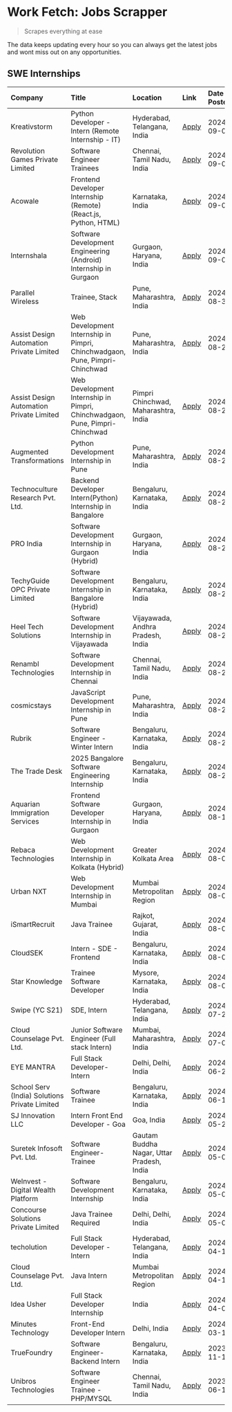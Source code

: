 # Work Fetch: Jobs Scrapper
> Scrapes everything at ease

The data keeps updating every hour so you can always get the latest jobs and wont miss out on any opportunities.

## SWE Internships
<!--START_SECTION:workfetch-->
| Company                                       | Title                                                                       | Location                                  | Link                                                                                                                                                                                                                                                                                                                   | Date Posted   |
|:----------------------------------------------|:----------------------------------------------------------------------------|:------------------------------------------|:-----------------------------------------------------------------------------------------------------------------------------------------------------------------------------------------------------------------------------------------------------------------------------------------------------------------------|:--------------|
| Kreativstorm                                  | Python Developer - Intern (Remote Internship - IT)                          | Hyderabad, Telangana, India               | [Apply](https://in.linkedin.com/jobs/view/python-developer-intern-remote-internship-it-at-kreativstorm-4018537919?position=36&pageNum=0&refId=5Q4EcFrUEr3xGNxXfmSgAA%3D%3D&trackingId=kc6WgKN9dzCKg5axaa%2F6og%3D%3D&trk=public_jobs_jserp-result_search-card)                                                         | 2024-09-05    |
| Revolution Games Private Limited              | Software Engineer Trainees                                                  | Chennai, Tamil Nadu, India                | [Apply](https://in.linkedin.com/jobs/view/software-engineer-trainees-at-revolution-games-private-limited-4015912927?position=21&pageNum=0&refId=5Q4EcFrUEr3xGNxXfmSgAA%3D%3D&trackingId=GcIBk8zjdkKzs4Hev4wM5w%3D%3D&trk=public_jobs_jserp-result_search-card)                                                         | 2024-09-02    |
| Acowale                                       | Frontend Developer Internship (Remote) (React.js, Python, HTML)             | Karnataka, India                          | [Apply](https://in.linkedin.com/jobs/view/frontend-developer-internship-remote-react-js-python-html-at-acowale-4014663920?position=2&pageNum=0&refId=5Q4EcFrUEr3xGNxXfmSgAA%3D%3D&trackingId=KPIKgm3tq1WUixlhQgF8aA%3D%3D&trk=public_jobs_jserp-result_search-card)                                                    | 2024-09-01    |
| Internshala                                   | Software Development Engineering (Android) Internship in Gurgaon            | Gurgaon, Haryana, India                   | [Apply](https://in.linkedin.com/jobs/view/software-development-engineering-android-internship-in-gurgaon-at-internshala-4015471580?position=6&pageNum=0&refId=5Q4EcFrUEr3xGNxXfmSgAA%3D%3D&trackingId=WKob3KRGbeXEtL1W1%2FdA9Q%3D%3D&trk=public_jobs_jserp-result_search-card)                                         | 2024-09-01    |
| Parallel Wireless                             | Trainee, Stack                                                              | Pune, Maharashtra, India                  | [Apply](https://in.linkedin.com/jobs/view/trainee-stack-at-parallel-wireless-3905689841?position=50&pageNum=0&refId=5Q4EcFrUEr3xGNxXfmSgAA%3D%3D&trackingId=nInAHpl%2B2j%2F4FqoQuHwxXA%3D%3D&trk=public_jobs_jserp-result_search-card)                                                                                 | 2024-08-31    |
| Assist Design Automation Private Limited      | Web Development Internship in Pimpri, Chinchwadgaon, Pune, Pimpri-Chinchwad | Pune, Maharashtra, India                  | [Apply](https://in.linkedin.com/jobs/view/web-development-internship-in-pimpri-chinchwadgaon-pune-pimpri-chinchwad-at-assist-design-automation-private-limited-4010147193?position=31&pageNum=0&refId=5Q4EcFrUEr3xGNxXfmSgAA%3D%3D&trackingId=skIw5mQpsHGGE5ccT7EGew%3D%3D&trk=public_jobs_jserp-result_search-card)   | 2024-08-28    |
| Assist Design Automation Private Limited      | Web Development Internship in Pimpri, Chinchwadgaon, Pune, Pimpri-Chinchwad | Pimpri Chinchwad, Maharashtra, India      | [Apply](https://in.linkedin.com/jobs/view/web-development-internship-in-pimpri-chinchwadgaon-pune-pimpri-chinchwad-at-assist-design-automation-private-limited-4010142653?position=33&pageNum=0&refId=5Q4EcFrUEr3xGNxXfmSgAA%3D%3D&trackingId=6TuIVcRS%2Bmt58SYngO3D4g%3D%3D&trk=public_jobs_jserp-result_search-card) | 2024-08-28    |
| Augmented Transformations                     | Python Development Internship in Pune                                       | Pune, Maharashtra, India                  | [Apply](https://in.linkedin.com/jobs/view/python-development-internship-in-pune-at-augmented-transformations-4010741884?position=20&pageNum=0&refId=5Q4EcFrUEr3xGNxXfmSgAA%3D%3D&trackingId=17NkK%2FdU%2BSpJA88c5PSFBQ%3D%3D&trk=public_jobs_jserp-result_search-card)                                                 | 2024-08-26    |
| Technoculture Research Pvt. Ltd.              | Backend Developer Intern(Python) Internship in Bangalore                    | Bengaluru, Karnataka, India               | [Apply](https://in.linkedin.com/jobs/view/backend-developer-intern-python-internship-in-bangalore-at-technoculture-research-pvt-ltd-4010744714?position=45&pageNum=0&refId=5Q4EcFrUEr3xGNxXfmSgAA%3D%3D&trackingId=WTtYX10%2BjMHKKbSxa%2Bg6kg%3D%3D&trk=public_jobs_jserp-result_search-card)                          | 2024-08-26    |
| PRO India                                     | Software Development Internship in Gurgaon (Hybrid)                         | Gurgaon, Haryana, India                   | [Apply](https://in.linkedin.com/jobs/view/software-development-internship-in-gurgaon-hybrid-at-pro-india-4009587664?position=39&pageNum=0&refId=5Q4EcFrUEr3xGNxXfmSgAA%3D%3D&trackingId=d1ngghrs0tllMjplQSOHeg%3D%3D&trk=public_jobs_jserp-result_search-card)                                                         | 2024-08-24    |
| TechyGuide OPC Private Limited                | Software Development Internship in Bangalore (Hybrid)                       | Bengaluru, Karnataka, India               | [Apply](https://in.linkedin.com/jobs/view/software-development-internship-in-bangalore-hybrid-at-techyguide-opc-private-limited-4009591646?position=43&pageNum=0&refId=5Q4EcFrUEr3xGNxXfmSgAA%3D%3D&trackingId=EeYrlodq7w5uqDEHbuMwzA%3D%3D&trk=public_jobs_jserp-result_search-card)                                  | 2024-08-24    |
| Heel Tech Solutions                           | Software Development Internship in Vijayawada                               | Vijayawada, Andhra Pradesh, India         | [Apply](https://in.linkedin.com/jobs/view/software-development-internship-in-vijayawada-at-heel-tech-solutions-4007906692?position=25&pageNum=0&refId=5Q4EcFrUEr3xGNxXfmSgAA%3D%3D&trackingId=TcUewJK8MB3kkAaOtm6AGQ%3D%3D&trk=public_jobs_jserp-result_search-card)                                                   | 2024-08-22    |
| Renambl Technologies                          | Software Development Internship in Chennai                                  | Chennai, Tamil Nadu, India                | [Apply](https://in.linkedin.com/jobs/view/software-development-internship-in-chennai-at-renambl-technologies-4007910299?position=29&pageNum=0&refId=5Q4EcFrUEr3xGNxXfmSgAA%3D%3D&trackingId=Jg6OjhU3KvCpAu9%2Bm9HmbA%3D%3D&trk=public_jobs_jserp-result_search-card)                                                   | 2024-08-22    |
| cosmicstays                                   | JavaScript Development Internship in Pune                                   | Pune, Maharashtra, India                  | [Apply](https://in.linkedin.com/jobs/view/javascript-development-internship-in-pune-at-cosmicstays-4007904825?position=44&pageNum=0&refId=5Q4EcFrUEr3xGNxXfmSgAA%3D%3D&trackingId=JoD0WyscSzi1sr1NisB7MA%3D%3D&trk=public_jobs_jserp-result_search-card)                                                               | 2024-08-22    |
| Rubrik                                        | Software Engineer - Winter Intern                                           | Bengaluru, Karnataka, India               | [Apply](https://in.linkedin.com/jobs/view/software-engineer-winter-intern-at-rubrik-4006567784?position=8&pageNum=0&refId=5Q4EcFrUEr3xGNxXfmSgAA%3D%3D&trackingId=sHV5milcd9scN5UFeSSBkQ%3D%3D&trk=public_jobs_jserp-result_search-card)                                                                               | 2024-08-21    |
| The Trade Desk                                | 2025 Bangalore Software Engineering Internship                              | Bengaluru, Karnataka, India               | [Apply](https://in.linkedin.com/jobs/view/2025-bangalore-software-engineering-internship-at-the-trade-desk-3987456531?position=5&pageNum=0&refId=5Q4EcFrUEr3xGNxXfmSgAA%3D%3D&trackingId=adOOtoSOo56eNWWguUx00Q%3D%3D&trk=public_jobs_jserp-result_search-card)                                                        | 2024-08-20    |
| Aquarian Immigration Services                 | Frontend Software Developer Internship in Gurgaon                           | Gurgaon, Haryana, India                   | [Apply](https://in.linkedin.com/jobs/view/frontend-software-developer-internship-in-gurgaon-at-aquarian-immigration-services-4003119832?position=57&pageNum=0&refId=5Q4EcFrUEr3xGNxXfmSgAA%3D%3D&trackingId=EgGkfIYe9A90FK9EMioBxA%3D%3D&trk=public_jobs_jserp-result_search-card)                                     | 2024-08-16    |
| Rebaca Technologies                           | Web Development Internship in Kolkata (Hybrid)                              | Greater Kolkata Area                      | [Apply](https://in.linkedin.com/jobs/view/web-development-internship-in-kolkata-hybrid-at-rebaca-technologies-3997621369?position=34&pageNum=0&refId=5Q4EcFrUEr3xGNxXfmSgAA%3D%3D&trackingId=DcjhyCB%2B1dtWZMocYRATxw%3D%3D&trk=public_jobs_jserp-result_search-card)                                                  | 2024-08-09    |
| Urban NXT                                     | Web Development Internship in Mumbai                                        | Mumbai Metropolitan Region                | [Apply](https://in.linkedin.com/jobs/view/web-development-internship-in-mumbai-at-urban-nxt-3995561641?position=59&pageNum=0&refId=5Q4EcFrUEr3xGNxXfmSgAA%3D%3D&trackingId=vs4PCFCBemINy%2BN07gz%2BQQ%3D%3D&trk=public_jobs_jserp-result_search-card)                                                                  | 2024-08-07    |
| iSmartRecruit                                 | Java Trainee                                                                | Rajkot, Gujarat, India                    | [Apply](https://in.linkedin.com/jobs/view/java-trainee-at-ismartrecruit-3992301825?position=26&pageNum=0&refId=5Q4EcFrUEr3xGNxXfmSgAA%3D%3D&trackingId=NOS13Y7PadhKEthUONZyBg%3D%3D&trk=public_jobs_jserp-result_search-card)                                                                                          | 2024-08-06    |
| CloudSEK                                      | Intern - SDE - Frontend                                                     | Bengaluru, Karnataka, India               | [Apply](https://in.linkedin.com/jobs/view/intern-sde-frontend-at-cloudsek-3991574495?position=18&pageNum=0&refId=5Q4EcFrUEr3xGNxXfmSgAA%3D%3D&trackingId=o%2Bb2hknHqKdPhq56pWI6WQ%3D%3D&trk=public_jobs_jserp-result_search-card)                                                                                      | 2024-08-02    |
| Star Knowledge                                | Trainee Software Developer                                                  | Mysore, Karnataka, India                  | [Apply](https://in.linkedin.com/jobs/view/trainee-software-developer-at-star-knowledge-3991516161?position=51&pageNum=0&refId=5Q4EcFrUEr3xGNxXfmSgAA%3D%3D&trackingId=whi8iHG4XTAtV%2Fra%2BenZlg%3D%3D&trk=public_jobs_jserp-result_search-card)                                                                       | 2024-08-02    |
| Swipe (YC S21)                                | SDE, Intern                                                                 | Hyderabad, Telangana, India               | [Apply](https://in.linkedin.com/jobs/view/sde-intern-at-swipe-yc-s21-3980368092?position=55&pageNum=0&refId=5Q4EcFrUEr3xGNxXfmSgAA%3D%3D&trackingId=t7p9vkYNVpWBqKSqg4KDaQ%3D%3D&trk=public_jobs_jserp-result_search-card)                                                                                             | 2024-07-22    |
| Cloud Counselage Pvt. Ltd.                    | Junior Software Engineer (Full stack Intern)                                | Mumbai, Maharashtra, India                | [Apply](https://in.linkedin.com/jobs/view/junior-software-engineer-full-stack-intern-at-cloud-counselage-pvt-ltd-3967725851?position=13&pageNum=0&refId=5Q4EcFrUEr3xGNxXfmSgAA%3D%3D&trackingId=NvO53MW7s8jOjn8BWGhHlQ%3D%3D&trk=public_jobs_jserp-result_search-card)                                                 | 2024-07-09    |
| EYE MANTRA                                    | Full Stack Developer- Intern                                                | Delhi, Delhi, India                       | [Apply](https://in.linkedin.com/jobs/view/full-stack-developer-intern-at-eye-mantra-3960988037?position=48&pageNum=0&refId=5Q4EcFrUEr3xGNxXfmSgAA%3D%3D&trackingId=%2FPV5%2F0br5UCj0YDgXxNlUQ%3D%3D&trk=public_jobs_jserp-result_search-card)                                                                          | 2024-06-28    |
| School Serv (India) Solutions Private Limited | Software Trainee                                                            | Bengaluru, Karnataka, India               | [Apply](https://in.linkedin.com/jobs/view/software-trainee-at-school-serv-india-solutions-private-limited-3953917603?position=22&pageNum=0&refId=5Q4EcFrUEr3xGNxXfmSgAA%3D%3D&trackingId=pZrvt7XUWv0HtjcaQeK8ZQ%3D%3D&trk=public_jobs_jserp-result_search-card)                                                        | 2024-06-19    |
| SJ Innovation LLC                             | Intern Front End Developer - Goa                                            | Goa, India                                | [Apply](https://in.linkedin.com/jobs/view/intern-front-end-developer-goa-at-sj-innovation-llc-3931678611?position=10&pageNum=0&refId=5Q4EcFrUEr3xGNxXfmSgAA%3D%3D&trackingId=obtxWG4boMvHN0P98LTVcQ%3D%3D&trk=public_jobs_jserp-result_search-card)                                                                    | 2024-05-24    |
| Suretek Infosoft Pvt. Ltd.                    | Software Engineer-Trainee                                                   | Gautam Buddha Nagar, Uttar Pradesh, India | [Apply](https://in.linkedin.com/jobs/view/software-engineer-trainee-at-suretek-infosoft-pvt-ltd-3916999948?position=38&pageNum=0&refId=5Q4EcFrUEr3xGNxXfmSgAA%3D%3D&trackingId=FV%2BdW65SeoGfuCzKEDIUdQ%3D%3D&trk=public_jobs_jserp-result_search-card)                                                                | 2024-05-04    |
| WeInvest - Digital Wealth Platform            | Software Development Internship                                             | Bengaluru, Karnataka, India               | [Apply](https://in.linkedin.com/jobs/view/software-development-internship-at-weinvest-digital-wealth-platform-3912867225?position=3&pageNum=0&refId=5Q4EcFrUEr3xGNxXfmSgAA%3D%3D&trackingId=ScWnIfhrhkPDaPLF1CjNHA%3D%3D&trk=public_jobs_jserp-result_search-card)                                                     | 2024-05-01    |
| Concourse Solutions Private Limited           | Java Trainee Required                                                       | Delhi, Delhi, India                       | [Apply](https://in.linkedin.com/jobs/view/java-trainee-required-at-concourse-solutions-private-limited-3912869388?position=9&pageNum=0&refId=5Q4EcFrUEr3xGNxXfmSgAA%3D%3D&trackingId=ehujJeXamzfQG4LSEwV9jA%3D%3D&trk=public_jobs_jserp-result_search-card)                                                            | 2024-05-01    |
| techolution                                   | Full Stack Developer - Intern                                               | Hyderabad, Telangana, India               | [Apply](https://in.linkedin.com/jobs/view/full-stack-developer-intern-at-techolution-3904814977?position=58&pageNum=0&refId=5Q4EcFrUEr3xGNxXfmSgAA%3D%3D&trackingId=2NWVEOuCz2xltOmjnL0EQQ%3D%3D&trk=public_jobs_jserp-result_search-card)                                                                             | 2024-04-18    |
| Cloud Counselage Pvt. Ltd.                    | Java Intern                                                                 | Mumbai Metropolitan Region                | [Apply](https://in.linkedin.com/jobs/view/java-intern-at-cloud-counselage-pvt-ltd-3896025667?position=41&pageNum=0&refId=5Q4EcFrUEr3xGNxXfmSgAA%3D%3D&trackingId=4b45AiGblTaaa9LbaE5vtA%3D%3D&trk=public_jobs_jserp-result_search-card)                                                                                | 2024-04-12    |
| Idea Usher                                    | Full Stack Developer Internship                                             | India                                     | [Apply](https://in.linkedin.com/jobs/view/full-stack-developer-internship-at-idea-usher-3879565540?position=23&pageNum=0&refId=5Q4EcFrUEr3xGNxXfmSgAA%3D%3D&trackingId=U3UcovRiYyQhQJ%2FwEZd2mw%3D%3D&trk=public_jobs_jserp-result_search-card)                                                                        | 2024-04-01    |
| Minutes Technology                            | Front-End Developer Intern                                                  | Delhi, India                              | [Apply](https://in.linkedin.com/jobs/view/front-end-developer-intern-at-minutes-technology-3853712549?position=19&pageNum=0&refId=5Q4EcFrUEr3xGNxXfmSgAA%3D%3D&trackingId=sFtHgZOAfT%2Ba2tQ2CJNQsA%3D%3D&trk=public_jobs_jserp-result_search-card)                                                                     | 2024-03-14    |
| TrueFoundry                                   | Software Engineer-Backend Intern                                            | Bengaluru, Karnataka, India               | [Apply](https://in.linkedin.com/jobs/view/software-engineer-backend-intern-at-truefoundry-3779508170?position=42&pageNum=0&refId=5Q4EcFrUEr3xGNxXfmSgAA%3D%3D&trackingId=MalsBuyDNFprW4QatLH6ag%3D%3D&trk=public_jobs_jserp-result_search-card)                                                                        | 2023-11-10    |
| Unibros Technologies                          | Software Engineer Trainee - PHP/MYSQL                                       | Chennai, Tamil Nadu, India                | [Apply](https://in.linkedin.com/jobs/view/software-engineer-trainee-php-mysql-at-unibros-technologies-3656599241?position=46&pageNum=0&refId=5Q4EcFrUEr3xGNxXfmSgAA%3D%3D&trackingId=bfx8CBbiG3qIlI0w%2FqQ9WQ%3D%3D&trk=public_jobs_jserp-result_search-card)                                                          | 2023-06-12    |
<!--END_SECTION:workfetch-->

